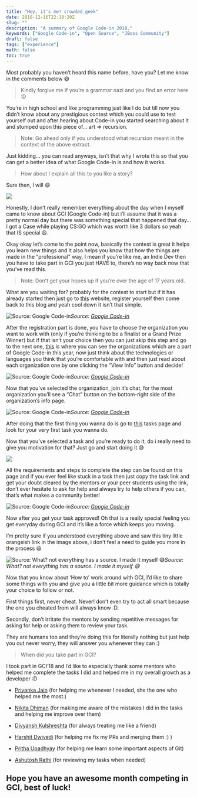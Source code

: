 ```yaml
---
title: "Hey, it's me! crowded_geek"
date: 2018-12-16T22:18:20Z
slug: ""
description: "A summary of Google Code-in 2018."
keywords: ["Google Code-in", "Open Source", "JBoss Community"]
draft: false
tags: ["experience"]
math: false
toc: true
---
```


Most probably you haven’t heard this name before, have you? Let me know in the comments below 😅
> Kindly forgive me if you’re a grammar nazi and you find an error here :D

You’re in high school and like programming just like I do but till now you didn’t know about any prestigious contest which you could use to test yourself out and after hearing about Code-in you started searching about it and stumped upon this piece of… art => recursion.
> Note: Go ahead only if you understood what recursion meant in the context of the above extract.

Just kidding… you can read anyways, isn’t that why I wrote this so that you can get a better idea of what Google Code-in is and how it works.
> How about I explain all this to you like a story?

Sure then, I will 😄

![](https://cdn-images-1.medium.com/max/3802/1*T8brjkwuSHWdOL0crhnkHg.png)

Honestly, I don’t really remember everything about the day when I myself came to know about GCI (Google Code-in) but i’ll assume that it was a pretty normal day but there was something special that happened that day… I got a Case while playing CS:GO which was worth like 3 dollars so yeah that IS special 😆.

Okay okay let’s come to the point now, basically the contest is great it helps you learn new things and it also helps you know that how the things are made in the “professional” way, I mean if you’re like me, an Indie Dev then you have to take part in GCI you just HAVE to, there’s no way back now that you’ve read this.
> Note: Don’t get your hopes up if you’re over the age of 17 years old.

What are you waiting for? probably for the contest to start but if it has already started then just go to [this](https://codein.withgoogle.com) website, register yourself then come back to this blog and yeah cool down it isn’t that simple.

![Source: [Google Code-in](https://codein.withgoogle.com)](https://cdn-images-1.medium.com/max/2354/1*VQPjPmDMs9X3D_tXo5OrcA.png)*Source: [Google Code-in](https://codein.withgoogle.com)*

After the registration part is done, you have to choose the organization you want to work with (only if you’re thinking to be a finalist or a Grand Prize Winner) but if that isn’t your choice then you can just skip this step and go to the next one, [this](https://codein.withgoogle.com/organizations/) is where you can see the organizations which are a part of Google Code-in this year, now just think about the technologies or languages you think that you’re comfortable with and then just read about each organization one by one clicking the “View Info” button and decide!

![Source: [Google Code-in](https://codein.withgoogle.com)](https://cdn-images-1.medium.com/max/2000/1*xpmU3YjJHbAnUI12VrTz8g.png)*Source: [Google Code-in](https://codein.withgoogle.com)*

Now that you’ve selected the organization, join it’s chat, for the most organization you’ll see a “Chat” button on the bottom-right side of the organization’s info page.

![Source: [Google Code-in](https://codein.withgoogle.com)](https://cdn-images-1.medium.com/max/2556/1*5cADjUqyKapWWzaQDpBYXA.png)*Source: [Google Code-in](https://codein.withgoogle.com)*

After doing that the first thing you wanna do is go to [this](https://codein.withgoogle.com/tasks/) tasks page and look for your very first task you wanna do.

Now that you’ve selected a task and you’re ready to do it, do i really need to give you motivation for that? Just go and start doing it 😅

![](https://cdn-images-1.medium.com/max/2394/1*DmKeEmnnX_lVXLYdRtzN7Q.png)

All the requirements and steps to complete the step can be found on this page and if you ever feel like stuck in a task then just copy the task link and get your doubt cleared by the mentors or your peer students using the link, don’t ever hesitate to ask for help and always try to help others if you can, that’s what makes a community better!

![Source: [Google Code-in](https://codein.withgoogle.com)](https://cdn-images-1.medium.com/max/2386/1*Vs2amUXqSEr50wB7xvxCqQ.png)*Source: [Google Code-in](https://codein.withgoogle.com)*

Now after you get your task approved! Oh that is a really special feeling you get everyday during GCI and it’s like a force which keeps you moving.

I’m pretty sure if you understood everything above and saw this tiny little orangeish link in the image above, i don’t feel a need to guide you more in the process 😃

![Source: What? not everything has a source. I made it myself 😅](https://cdn-images-1.medium.com/max/2000/1*LeKAbjdAfDiHRwgc4h3RAg.png)*Source: What? not everything has a source. I made it myself 😅*

Now that you know about ‘How to’ work around with GCI, I’d like to share some things with you and give you a little bit more guidance which is totally your choice to follow or not.

First things first, never cheat. Never! don’t even try to act all smart because the one you cheated from will always know :D.

Secondly, don’t irritate the mentors by sending repetitive messages for asking for help or asking them to review your task.

They are humans too and they’re doing this for literally nothing but just help you out never worry, they will answer you whenever they can :)
> When did you take part in GCI?

I took part in GCI’18 and I’d like to especially thank some mentors who helped me complete the tasks I did and helped me in my overall growth as a developer :D

* [Priyanka Jain](https://github.com/Priya997) (for helping me whenever I needed, she the one who helped me the most.)

* [Nikita Dhiman](https://github.com/nikitadhiman) (for making me aware of the mistakes I did in the tasks and helping me improve over them)

* [Divyansh Kulshreshta](https://github.com/divyanshkul) (for always treating me like a friend)

* [Harshit Dwivedi](https://github.com/the-dagger) (for helping me fix my PRs and merging them :) )

* [Pritha Upadhyay](https://github.com/prithaupadhyay) (for helping me learn some important aspects of Git)

* [Ashutosh Rathi](https://github.com/aashutoshrathi) (for reviewing my tasks when needed)

## Hope you have an awesome month competing in GCI, best of luck!
